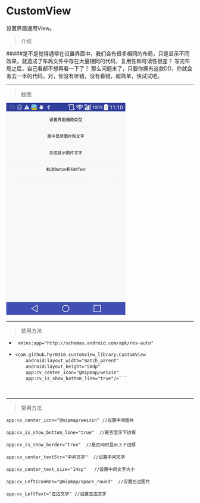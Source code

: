 # CustomView
设置界面通用View。

>介绍


#####是不是觉得通常在设置界面中，我们会有很多相同的布局，只是显示不同效果，就造成了布局文件中存在大量相同的代码，复用性和可读性很差？ 写完布局之后，自己看都不想再看一下了？ 那么问题来了，只要你拥有这款DD，你就会省去一半的代码，对，你没有听错，没有看错，超简单，快试试吧。

----------

>截图

![](https://github.com/hyr0318/CustomView/blob/master/gif.gif)


----------

>使用方法
	
*	` xmlns:app="http://schemas.android.com/apk/res-auto"`


*	```
    <com.github.hyr0318.customview_library.CustomView
        android:layout_width="match_parent"
        android:layout_height="50dp"
        app:cv_center_icon="@mipmap/weixin"
        app:cv_is_show_bottom_line="true"/>```



----------

>常用方法

    app:cv_center_icon="@mipmap/weixin" //设置中间图片

    app:cv_is_show_bottom_line="true"  //是否显示下边框

    app:cv_is_show_border="true"  //是否同时显示上下边框

    app:cv_center_textStr="中间文字"  //设置中间文字

    app:cv_center_text_size="14sp"   //设置中间文字大小

    app:cv_LeftIconRes="@mipmap/space_round"  //设置左边图片

    app:cv_LeftText="左边文字" //设置左边文字
